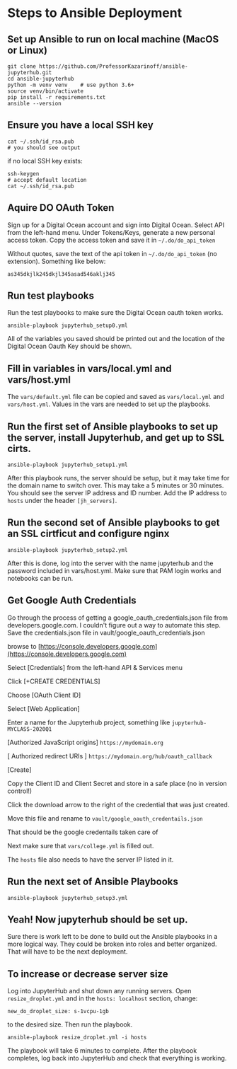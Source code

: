 # Steps to Ansible Deployment

## Set up Ansible to run on local machine (MacOS or Linux)

```text
git clone https://github.com/ProfessorKazarinoff/ansible-jupyterhub.git
cd ansible-jupyterhub
python -m venv venv    # use python 3.6+
source venv/bin/activate
pip install -r requirements.txt
ansible --version
```

## Ensure you have a local SSH key

```text
cat ~/.ssh/id_rsa.pub
# you should see output
```

if no local SSH key exists:

```text
ssh-keygen
# accept default location
cat ~/.ssh/id_rsa.pub
```

## Aquire DO OAuth Token

Sign up for a Digital Ocean account and sign into Digital Ocean. Select API from the left-hand menu. Under Tokens/Keys, generate a new personal access token. Copy the access token and save it in ```~/.do/do_api_token```

Without quotes, save the text of the api token in ```~/.do/do_api_token``` (no extension). Something like below:

```text
as345dkjlk245dkjl345asad546aklj345
```

## Run test playbooks

Run the test playbooks to make sure the Digital Ocean oauth token works.

```text
ansible-playbook jupyterhub_setup0.yml
```

All of the variables you saved should be printed out and the location of the Digital Ocean Oauth Key should be shown.

## Fill in variables in vars/local.yml and vars/host.yml

The ```vars/default.yml``` file can be copied and saved as ```vars/local.yml``` and ```vars/host.yml```. Values in the vars are needed to set up the playbooks.

## Run the first set of Ansible playbooks to set up the server, install Jupyterhub, and get up to SSL cirts.

```text
ansible-playbook jupyterhub_setup1.yml
```

After this playbook runs, the server should be setup, but it may take time for the domain name to switch over. This may take a 5 minutes or 30 minutes. You should see the server IP address and ID number. Add the IP address to ```hosts``` under the header ```[jh_servers]```.

## Run the second set of Ansible playbooks to get an SSL cirtficut and configure nginx

```text
ansible-playbook jupyterhub_setup2.yml
```

After this is done, log into the server with the name jupyterhub and the password included in vars/host.yml. Make sure that PAM login works and notebooks can be run.

## Get Google Auth Credentials

Go through the process of getting a google_oauth_credentials.json file from developers.google.com. I couldn't figure out a way to automate this step. Save the credentials.json file in vault/google_oauth_credentials.json

browse to [https://console.developers.google.com](https://console.developers.google.com)

Select [Credentials] from the left-hand API & Services menu

Click [+CREATE CREDENTIALS]

Choose [OAuth Client ID]

Select [Web Application]

Enter a name for the Jupyterhub project, something like ```jupyterhub-MYCLASS-2020Q1```

[Authorized JavaScript origins]
```https://mydomain.org```

[ Authorized redirect URIs ]
```https://mydomain.org/hub/oauth_callback```

[Create]

Copy the Client ID and Client Secret and store in a safe place (no in version control!)

Click the download arrow to the right of the credential that was just created.

Move this file and rename to ```vault/google_oauth_credentails.json```

That should be the google credentails taken care of

Next make sure that ```vars/college.yml``` is filled out. 

The ```hosts``` file also needs to have the server IP listed in it.

## Run the next set of Ansible Playbooks

```text
ansible-playbook jupyterhub_setup3.yml
```
 
## Yeah! Now jupyterhub should be set up.

Sure there is work left to be done to build out the Ansible playbooks in a more logical way. They could be broken into roles and better organized. That will have to be the next deployment.

## To increase or decrease server size

Log into JupyterHub and shut down any running servers. Open ```resize_droplet.yml``` and in the ```hosts: localhost``` section, change: 

```text
new_do_droplet_size: s-1vcpu-1gb
```

to the desired size. Then run the playbook.

```text
ansible-playbook resize_droplet.yml -i hosts
```

The playbook will take 6 minutes to complete. After the playbook completes, log back into JupyterHub and check that everything is working.
